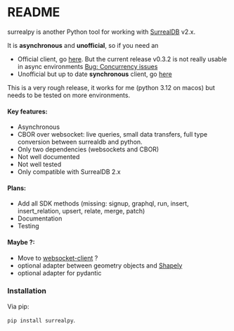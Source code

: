 # README

surrealpy is another Python tool for working with [SurrealDB](https://docs.surrealdb.com/docs/intro) v2.x.

It is **asynchronous** and **unofficial**, so if you need an
  - Official client, go [here](https://github.com/surrealdb/surrealdb.py). But the current release v0.3.2 is not really usable in async environments [Bug: Concurrency issues](https://github.com/surrealdb/surrealdb.py/issues/101)
  - Unofficial but up to date **synchronous** client, go [here](https://github.com/kotolex/surrealist)

This is a very rough release, it works for me (python 3.12 on macos) but needs to be tested on more environments.

#### Key features: ####

 * Asynchronous
 * CBOR over websocket: live queries, small data transfers, full type conversion between surrealdb and python.
 * Only two dependencies (websockets and CBOR)
 * Not well documented
 * Not well tested
 * Only compatible with SurrealDB 2.x

#### Plans: ####
 * Add all SDK methods (missing: signup, graphql, run, insert, insert_relation, upsert, relate, merge, patch)
 * Documentation
 * Testing

#### Maybe ?: ####
 * Move to [websocket-client](https://github.com/websocket-client/websocket-client) ?
 * optional adapter between geometry objects and [Shapely](https://shapely.readthedocs.io/en/stable/)
 * optional adapter for pydantic

### Installation ###

Via pip:

`pip install surrealpy`.
